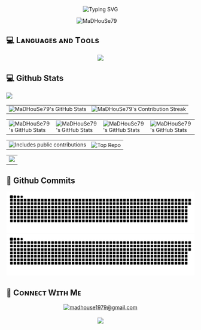 <div align="center">
    <p><img src="https://readme-typing-svg.herokuapp.com?font=Jetbrains+mono&size=40&duration=5000&color=33FF33&center=true&vCenter=true&width=435&lines=Hi👋+I'm+MaDHouSe;A+passionate;allround+developer;This+is+my+Github;You+can+find;alot+of+FiveM+scripts" alt="Typing SVG"/></p>
    <p><img src="https://komarev.com/ghpvc/?username=MaDHouSe79&label=Profile%20views&color=3464eb&style=for-the-badge&logo=star&abbreviated=true" alt="MaDHouSe79" style="padding-right:20px;" /></p>
</div>

<h2 class="section-heading">💻 Lᴀɴɢᴜᴀɢᴇs ᴀɴᴅ Tᴏᴏʟs</h2> 
<p align="center">
    <img width="500px" src="https://skillicons.dev/icons?i=py,php,html,css,js,jquery,lua,c,cs,cpp,vscode,dotnet,eclipse,linux,ubuntu,kali,windows,visualstudio,github,discord,gmail,bots,mysql,unity,unreal,wordpress&perline=13" />
</p>

<h2 class="section-heading"> 💻 Github Stats</h2>
<img src="https://github-profile-trophy.vercel.app/?username=MaDHouSe79&margin-w=15&margin-h=15&column=8&no-bg=true" />
<p align="center">
    <table align="center" width="100%" height="100%" >
        <tr>
           <td><img style="border: none;" src="https://github-profile-summary-cards.vercel.app/api/cards/profile-details?username=MaDHouSe79&theme=github_dark" alt="MaDHouSe79's GitHub Stats"/></td>   
           <td><img style="border: none;" src="https://github-readme-streak-stats.herokuapp.com/?user=MaDHouSe79&theme=merko" alt="MaDHouSe79's Contribution Streak"/></td>
        </tr>
    </table>
    <table align="center" width="100%" height="100%" >
        <tr>
            <td><img style="border: none;" src="https://github-profile-summary-cards.vercel.app/api/cards/stats?username=MaDHouSe79&theme=github_dark" alt="MaDHouSe79's GitHub Stats"/></td>
            <td><img style="border: none;" src="https://github-profile-summary-cards.vercel.app/api/cards/productive-time?username=MaDHouSe79&theme=github_dark&utcOffset=10" alt="MaDHouSe79's GitHub Stats"/>
            <td><img style="border: none;" src="https://github-profile-summary-cards.vercel.app/api/cards/repos-per-language?username=MaDHouSe79&theme=github_dark" alt="MaDHouSe79's GitHub Stats"/></td>
            <td><img style="border: none;" src="https://github-profile-summary-cards.vercel.app/api/cards/most-commit-language?username=MaDHouSe79&theme=github_dark" alt="MaDHouSe79's GitHub Stats"/></td>
        </tr>
    </table>
    <table align="center" width="100%" height="100%" >
        <tr>
           <td><img style="border: none;" src="https://api.vaunt.dev/v1/github/entities/MaDHouSe79/contributions?format=svg&private=true" width="350" title="Includes public contributions"/></td>   
           <td><img style="border: none;" align="center" src="https://github-contributor-stats.vercel.app/api?username=MaDHouSe79&limit=2&theme=nightowl&show_owner=true&combine_all_yearly_contributions=false&bg_color=0,000000,441350&title_color=c56a90&text_color=ffffff" alt="Top Repo" /></td>
        </tr>
    </table>
    <table align="center" width="100%" height="100%" >
        <tr>
           <td><img src="https://github-readme-activity-graph.vercel.app/graph?username=MaDHouSe79&bg_color=011627&color=79d3c3&line=c792ea&point=ffeb95&area=true&hide_border=false" border-radius="15"></td>
        </tr>
    </table>
</p>

<h2 class="section-heading">🚀 Github Commits</h2>
<p align="center">
  <img src="https://raw.githubusercontent.com/zanepearton/zanepearton/output/github-contribution-grid-snake-dark.svg#gh-dark-mode-only" alt="GitHub Contribution Grid Snake Animation Dark Mode"/>
  <img src="https://raw.githubusercontent.com/zanepearton/zanepearton/output/github-contribution-grid-snake.svg#gh-light-mode-only" alt="GitHub Contribution Grid Snake Animation Light Mode"/>
</p>

<h2 class="section-heading">🤝 Cᴏɴɴᴇᴄᴛ Wɪᴛʜ Mᴇ </h2>
<p align="center">
    <a href="mailto:madhouse1979@gmail.com" target="_blank"><img src="https://img.shields.io/badge/Gmail-D14836?style=for-the-badge&logo=gmail&logoColor=white" alt=madhouse1979@gmail.com mail style="margin-bottom: 5px;" /></a>
</p>

<!--Ending--> 
<p align="center">
  <img src="https://capsule-render.vercel.app/api?type=waving&color=gradient&height=65&section=footer"/>
</p>
